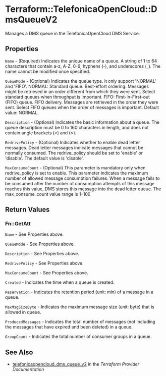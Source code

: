 # Terraform::TelefonicaOpenCloud::DmsQueueV2

Manages a DMS queue in the TelefonicaOpenCloud DMS Service.

## Properties

`Name` - (Required) Indicates the unique name of a queue. A string of 1 to 64 characters that contain a-z, A-Z, 0-9, hyphens (-), and underscores (_). The name cannot be modified once specified.

`QueueMode` - (Optional) Indicates the queue type. It only support 'NORMAL' and 'FIFO'. NORMAL: Standard queue. Best-effort ordering. Messages might be retrieved in an order different from which they were sent. Select standard queues when throughput is important. FIFO: First-ln-First-out (FIFO) queue. FIFO delivery. Messages are retrieved in the order they were sent. Select FIFO queues when the order of messages is important. Default value: NORMAL.

`Description` - (Optional) Indicates the basic information about a queue. The queue description must be 0 to 160 characters in length, and does not contain angle brackets (<) and (>).

`RedrivePolicy` - (Optional) Indicates whether to enable dead letter messages. Dead letter messages indicate messages that cannot be normally consumed. The redrive_policy should be set to 'enable' or 'disable'. The default value is 'disable'.

`MaxConsumeCount` - (Optional) This parameter is mandatory only when redrive_policy is set to enable. This parameter indicates the maximum number of allowed message consumption failures. When a message fails to be consumed after the number of consumption attempts of this message reaches this value, DMS stores this message into the dead letter queue. The max_consume_count value range is 1–100.


## Return Values

### Fn::GetAtt

`Name` - See Properties above.

`QueueMode` - See Properties above.

`Description` - See Properties above.

`RedrivePolicy` - See Properties above.

`MaxConsumeCount` - See Properties above.

`Created` - Indicates the time when a queue is created.

`Reservation` - Indicates the retention period (unit: min) of a message in a queue.

`MaxMsgSizeByte` - Indicates the maximum message size (unit: byte) that is allowed in queue.

`ProducedMessages` - Indicates the total number of messages (not including the messages that have expired and been deleted) in a queue.

`GroupCount` - Indicates the total number of consumer groups in a queue.

## See Also

* [telefonicaopencloud_dms_queue_v2](https://www.terraform.io/docs/providers/telefonicaopencloud/r/dms_queue_v2.html) in the _Terraform Provider Documentation_